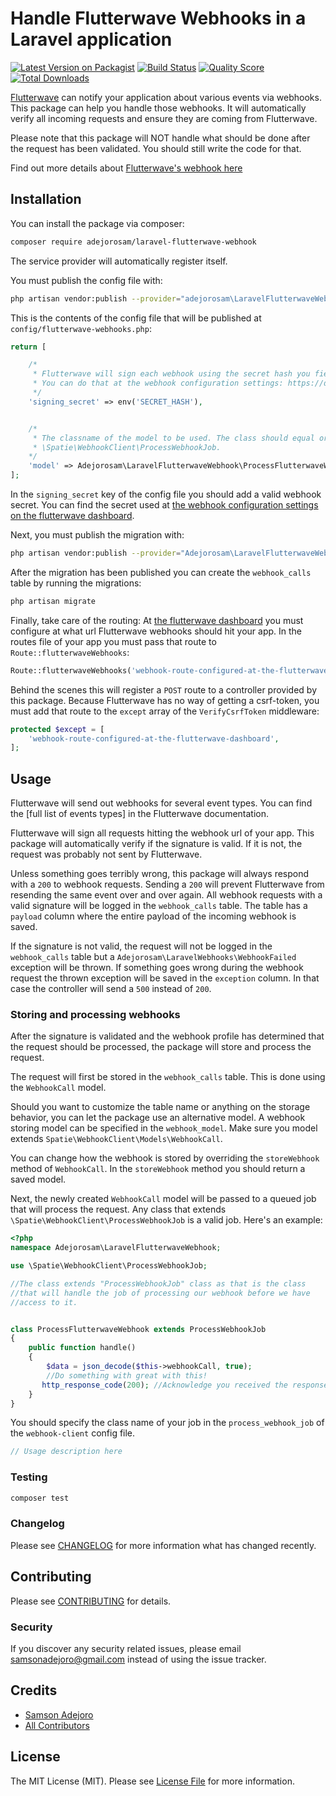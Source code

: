 # Handle Flutterwave Webhooks in a Laravel application

[![Latest Version on Packagist](https://img.shields.io/packagist/v/adejorosam/laravel-flutterwave-webhook.svg?style=flat-square)](https://packagist.org/packages/adejorosam/laravel-flutterwave-webhook)
[![Build Status](https://img.shields.io/travis/adejorosam/laravel-flutterwave-webhook/master.svg?style=flat-square)](https://travis-ci.org/adejorosam/laravel-flutterwave-webhook)
[![Quality Score](https://img.shields.io/scrutinizer/g/adejorosam/laravel-flutterwave-webhook.svg?style=flat-square)](https://scrutinizer-ci.com/g/adejorosam/laravel-flutterwave-webhook)
[![Total Downloads](https://img.shields.io/packagist/dt/adejorosam/laravel-flutterwave-webhook.svg?style=flat-square)](https://packagist.org/packages/adejorosam/laravel-flutterwave-webhook)

[Flutterwave](https://flutterwave.com/) can notify your application about various events via webhooks. This package can
help you handle those webhooks. It will automatically verify all incoming requests and ensure they are coming
from Flutterwave. 

Please note that this package will NOT handle what should be done after the request has been validated. You
should still write the code for that.

Find out more details about [Flutterwave's webhook here](https://developer.flutterwave.com/reference#webhook)

## Installation

You can install the package via composer:

```bash
composer require adejorosam/laravel-flutterwave-webhook
```

The service provider will automatically register itself.

You must publish the config file with:
```bash
php artisan vendor:publish --provider="adejorosam\LaravelFlutterwaveWebhook\LaravelFlutterwaveWebhookServiceProvider" --tag="config"
```

This is the contents of the config file that will be published at `config/flutterwave-webhooks.php`:

```php
return [

    /*
     * Flutterwave will sign each webhook using the secret hash you fielded. 
     * You can do that at the webhook configuration settings: https://dashboard.flutterwave.com/account/webhooks.
     */
    'signing_secret' => env('SECRET_HASH'),


    /*
     * The classname of the model to be used. The class should equal or extend
     * \Spatie\WebhookClient\ProcessWebhookJob.
    */
    'model' => Adejorosam\LaravelFlutterwaveWebhook\ProcessFlutterwaveWebhookJobs::class,,
];

```

In the `signing_secret` key of the config file you should add a valid webhook secret. You can find the secret used at [the webhook configuration settings on the flutterwave dashboard](https://dashboard.flutterwave.com/account/webhooks).

Next, you must publish the migration with:
```bash
php artisan vendor:publish --provider="Adejorosam\LaravelFlutterwaveWebhook\LaravelFlutterwaveServiceProvider" --tag="migrations"
```

After the migration has been published you can create the `webhook_calls` table by running the migrations:

```bash
php artisan migrate
```

Finally, take care of the routing: At [the flutterwave dashboard](https://dashboard.flutterwave.com/account/webhooks) you must configure at what url Flutterwave webhooks should hit your app. In the routes file of your app you must pass that route to `Route::flutterwaveWebhooks`:

```php
Route::flutterwaveWebhooks('webhook-route-configured-at-the-flutterwave-dashboard');
```

Behind the scenes this will register a `POST` route to a controller provided by this package. Because Flutterwave has no way of getting a csrf-token, you must add that route to the `except` array of the `VerifyCsrfToken` middleware:

```php
protected $except = [
    'webhook-route-configured-at-the-flutterwave-dashboard',
];
```

## Usage

Flutterwave will send out webhooks for several event types. You can find the [full list of events types] in the Flutterwave documentation.

Flutterwave will sign all requests hitting the webhook url of your app. This package will automatically verify if the signature is valid. If it is not, the request was probably not sent by Flutterwave.

Unless something goes terribly wrong, this package will always respond with a `200` to webhook requests. Sending a `200` will prevent Flutterwave from resending the same event over and over again. All webhook requests with a valid signature will be logged in the `webhook_calls` table. The table has a `payload` column where the entire payload of the incoming webhook is saved.

If the signature is not valid, the request will not be logged in the `webhook_calls` table but a `Adejorosam\LaravelWebhooks\WebhookFailed` exception will be thrown.
If something goes wrong during the webhook request the thrown exception will be saved in the `exception` column. In that case the controller will send a `500` instead of `200`.

### Storing and processing webhooks

After the signature is validated and the webhook profile has determined that the request should be processed, the package will store and process the request.

The request will first be stored in the `webhook_calls` table. This is done using the `WebhookCall` model.

Should you want to customize the table name or anything on the storage behavior, you can let the package use an alternative model. A webhook storing model can be specified in the `webhook_model`. Make sure you model extends `Spatie\WebhookClient\Models\WebhookCall`.

You can change how the webhook is stored by overriding the `storeWebhook` method of `WebhookCall`. In the `storeWebhook` method you should return a saved model.

Next, the newly created `WebhookCall` model will be passed to a queued job that will process the request. Any class that extends `\Spatie\WebhookClient\ProcessWebhookJob` is a valid job. Here's an example:

```php
<?php
namespace Adejorosam\LaravelFlutterwaveWebhook;

use \Spatie\WebhookClient\ProcessWebhookJob;

//The class extends "ProcessWebhookJob" class as that is the class
//that will handle the job of processing our webhook before we have
//access to it.


class ProcessFlutterwaveWebhook extends ProcessWebhookJob
{
    public function handle()
    {
        $data = json_decode($this->webhookCall, true);
        //Do something with great with this!
       http_response_code(200); //Acknowledge you received the response
    }
}
```

You should specify the class name of your job in the `process_webhook_job` of the `webhook-client` config file.


``` php
// Usage description here
```

### Testing

``` bash
composer test
```

### Changelog

Please see [CHANGELOG](CHANGELOG.md) for more information what has changed recently.

## Contributing

Please see [CONTRIBUTING](CONTRIBUTING.md) for details.

### Security

If you discover any security related issues, please email samsonadejoro@gmail.com instead of using the issue tracker.

## Credits

- [Samson Adejoro](https://github.com/adejorosam)
- [All Contributors](../../contributors)

## License

The MIT License (MIT). Please see [License File](LICENSE.md) for more information.
